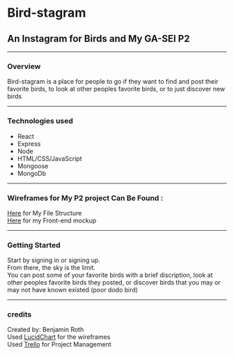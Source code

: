 # Bird-stagram
 ## An Instagram for Birds and My GA-SEI P2
***

### Overview

Bird-stagram is a place for people to go if they want to find and post their favorite birds,  to look at other peoples favorite birds, or to just discover new birds 
***
### Technologies used
* React
* Express
* Node
* HTML/CSS/JavaScript
* Mongoose
* MongoDb
***
### Wireframes for My P2 project Can Be Found :

[Here](https://lucid.app/lucidchart/94e59b58-89b6-4744-ad19-bc83022767f3/edit) for My File Structure
<br>
[Here](https://lucid.app/lucidchart/5724392f-2f96-49f2-b31f-afc29d14d982/edit?page=0_0#?folder_id=home&browser=icon) for my Front-end mockup 
***
### Getting Started
Start by signing in or signing up. <br>
From there, the sky is the limit. <br> 
You can post some of your favorite birds with a brief discription, look at other peoples favorite birds they posted, or discover birds that you may or may not have known existed (poor dodo bird)
***
### credits
Created by: Benjamin Roth <br>
Used [LucidChart](https://www.lucidchart.com/pages/landing?utm_source=google&utm_medium=cpc&utm_campaign=en_unitedstates_desktop_branded_x_exact&km_CPC_CampaignId=1457964857&km_CPC_AdGroupID=57044764032&km_CPC_Keyword=lucid%20chart&km_CPC_MatchType=e&km_CPC_ExtensionID=&km_CPC_Network=g&km_CPC_AdPosition=&km_CPC_Creative=442433231228&km_CPC_TargetID=aud-552508845282:kwd-55720648523&km_CPC_Country=9026808&km_CPC_Device=c&km_CPC_placement=&km_CPC_target=&mkwid=saGRaeFKN_pcrid_442433231228_pkw_lucid%20chart_pmt_e_pdv_c_slid__pgrid_57044764032_ptaid_aud-552508845282:kwd-55720648523_&gclid=CjwKCAiAkan9BRAqEiwAP9X6USUmcj86fZcHNK0YNpbVCMyFf21gGMXjqlLxeriX5PRWR9rKcxGZrBoCuQ0QAvD_BwE) for the wireframes <br>
Used [Trello](www.trello.com) for Project Management